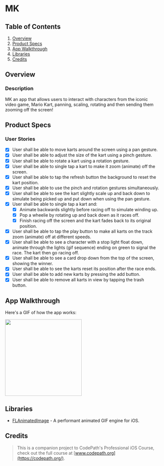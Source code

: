 # MK

## Table of Contents
1. [Overview](#Overview)
2. [Product Specs](#Product-Specs)
3. [App Walkthrough](#App-Walkthrough)
4. [Libraries](#Libraries)
5. [Credits](#Credits)

## Overview
### Description

MK an app that allows users to interact with characters from the iconic video game, Mario Kart, panning, scaling, rotating and then sending them zooming off the screen!

## Product Specs
### User Stories

- [X] User shall be able to move karts around the screen using a pan gesture.
- [X] User shall be able to adjust the size of the kart using a pinch gesture.
- [X] User shall be able to rotate a kart using a rotation gesture.
- [X] User shall be able to single tap a kart to make it zoom (animate) off the screen.
- [X] User shall be able to tap the refresh button the background to reset the kart position.
- [X] User shall be able to use the pinch and rotation gestures simultaneously.
- [X] User shall be able to see the kart slightly scale up and back down to simulate being picked up and put down when using the pan gesture.
- [X] User shall be able to single tap a kart and:
  - [X] Animate backwards slightly before racing off to simulate winding up.
  - [X] Pop a wheelie by rotating up and back down as it races off.
  - [X] Finish racing off the screen and the kart fades back to its original position.
- [X] User shall be able to tap the play button to make all karts on the track zoom (animate) off at different speeds.
- [X] User shall be able to see a character with a stop light float down, animate through the lights (gif sequence) ending on green to signal the race. The kart then go racing off.
- [X] User shall be able to see a card drop down from the top of the screen, showing the winner.
- [X] User shall be able to see the karts reset its position after the race ends.
- [X] User shall be able to add new karts by pressing the add button.
- [X] User shall be able to remove all karts in view by tapping the trash button.

## App Walkthrough

Here's a GIF of how the app works:

<img src="https://user-images.githubusercontent.com/35745973/82162282-298ef480-9858-11ea-94e7-fee1bd0fd8ef.gif" width=250>

## Libraries

- [FLAnimatedImage](https://github.com/Flipboard/FLAnimatedImage) - A performant animated GIF engine for iOS.

## Credits

>This is a companion project to CodePath's Professional iOS Course, check out the full course at [www.codepath.org](https://codepath.org/).

